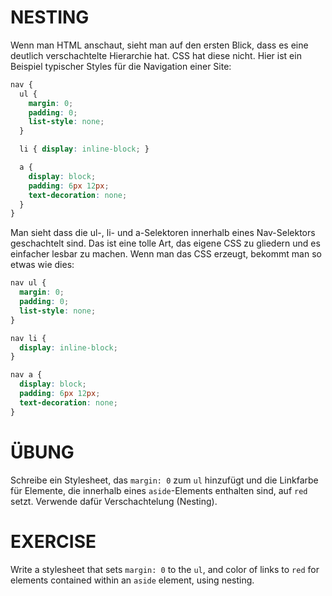 # NESTING

Wenn man HTML anschaut, sieht man auf den ersten Blick, dass es eine deutlich verschachtelte Hierarchie hat. CSS hat diese nicht. Hier ist ein Beispiel typischer Styles für die Navigation einer Site:

```scss
nav {
  ul {
    margin: 0;
    padding: 0;
    list-style: none;
  }

  li { display: inline-block; }

  a {
    display: block;
    padding: 6px 12px;
    text-decoration: none;
  }
}
```

Man sieht dass die ul-, li- und a-Selektoren innerhalb eines Nav-Selektors geschachtelt sind. Das ist eine tolle Art, das eigene CSS zu gliedern und es einfacher lesbar zu machen. Wenn man das CSS erzeugt, bekommt man so etwas wie dies:

```css
nav ul {
  margin: 0;
  padding: 0;
  list-style: none;
}

nav li {
  display: inline-block;
}

nav a {
  display: block;
  padding: 6px 12px;
  text-decoration: none;
}
```

# ÜBUNG

Schreibe ein Stylesheet, das `margin: 0` zum `ul` hinzufügt und die Linkfarbe für Elemente, die innerhalb eines `aside`-Elements enthalten sind, auf `red` setzt. Verwende dafür Verschachtelung (Nesting).

# EXERCISE

Write a stylesheet that sets `margin: 0` to the `ul`, and color of links to `red` for elements contained within an `aside` element, using nesting.